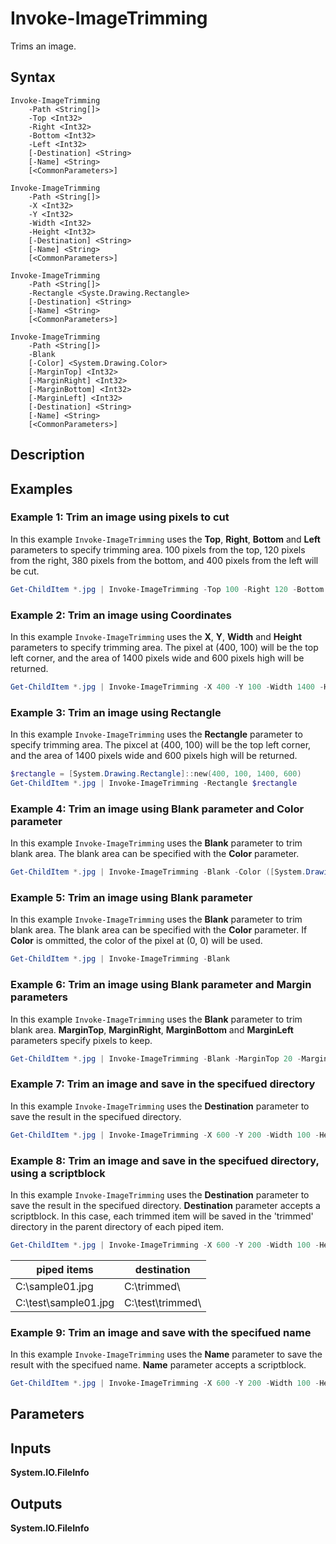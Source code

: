 # Invoke-ImageTrimming

Trims an image.


## Syntax

```
Invoke-ImageTrimming
    -Path <String[]>
    -Top <Int32>
    -Right <Int32>
    -Bottom <Int32>
    -Left <Int32>
    [-Destination] <String>
    [-Name] <String>
    [<CommonParameters>]
```

```
Invoke-ImageTrimming
    -Path <String[]>
    -X <Int32>
    -Y <Int32>
    -Width <Int32>
    -Height <Int32>
    [-Destination] <String>
    [-Name] <String>
    [<CommonParameters>]
```

```
Invoke-ImageTrimming
    -Path <String[]>
    -Rectangle <Syste.Drawing.Rectangle>
    [-Destination] <String>
    [-Name] <String>
    [<CommonParameters>]
```

```
Invoke-ImageTrimming
    -Path <String[]>
    -Blank
    [-Color] <System.Drawing.Color>
    [-MarginTop] <Int32>
    [-MarginRight] <Int32>
    [-MarginBottom] <Int32>
    [-MarginLeft] <Int32>
    [-Destination] <String>
    [-Name] <String>
    [<CommonParameters>]
```


## Description


## Examples

### Example 1: Trim an image using pixels to cut

In this example `Invoke-ImageTrimming` uses the **Top**, **Right**, **Bottom** and **Left** parameters to specify trimming area. 100 pixels from the top, 120 pixels from the right, 380 pixels from the bottom, and 400 pixels from the left will be cut.

```ps1
Get-ChildItem *.jpg | Invoke-ImageTrimming -Top 100 -Right 120 -Bottom 380 -Left 400
```


### Example 2: Trim an image using Coordinates

In this example `Invoke-ImageTrimming` uses the **X**, **Y**, **Width** and **Height** parameters to specify trimming area. The pixel at (400, 100) will be the top left corner, and the area of 1400 pixels wide and 600 pixels high will be returned.

```ps1
Get-ChildItem *.jpg | Invoke-ImageTrimming -X 400 -Y 100 -Width 1400 -Height 600
```


### Example 3: Trim an image using Rectangle

In this example `Invoke-ImageTrimming` uses the **Rectangle** parameter to specify trimming area. The pixcel at (400, 100) will be the top left corner, and the area of 1400 pixels wide and 600 pixels high will be returned.

```ps1
$rectangle = [System.Drawing.Rectangle]::new(400, 100, 1400, 600)
Get-ChildItem *.jpg | Invoke-ImageTrimming -Rectangle $rectangle
```


### Example 4: Trim an image using Blank parameter and Color parameter

In this example `Invoke-ImageTrimming` uses the **Blank** parameter to trim blank area. The blank area can be specified with the **Color** parameter.

```ps1
Get-ChildItem *.jpg | Invoke-ImageTrimming -Blank -Color ([System.Drawing.Color]::White)
```


### Example 5: Trim an image using Blank parameter

In this example `Invoke-ImageTrimming` uses the **Blank** parameter to trim blank area. The blank area can be specified with the **Color** parameter. If **Color** is ommitted, the color of the pixel at (0, 0) will be used.

```ps1
Get-ChildItem *.jpg | Invoke-ImageTrimming -Blank
```


### Example 6: Trim an image using Blank parameter and Margin parameters

In this example `Invoke-ImageTrimming` uses the **Blank** parameter to trim blank area. **MarginTop**, **MarginRight**, **MarginBottom** and **MarginLeft** parameters specify pixels to keep.

```ps1
Get-ChildItem *.jpg | Invoke-ImageTrimming -Blank -MarginTop 20 -MarginRight 20 -MarginBottom 20 -MarginLeft 20
```


### Example 7: Trim an image and save in the specifued directory

In this example `Invoke-ImageTrimming` uses the **Destination** parameter to save the result in the specifued directory.

```ps1
Get-ChildItem *.jpg | Invoke-ImageTrimming -X 600 -Y 200 -Width 100 -Height 20 -Destination .\trimmed\
```


### Example 8: Trim an image and save in the specifued directory, using a scriptblock

In this example `Invoke-ImageTrimming` uses the **Destination** parameter to save the result in the specifued directory. **Destination** parameter accepts a scriptblock. In this case, each trimmed item will be saved in the 'trimmed' directory in the parent directory of each piped item.

```ps1
Get-ChildItem *.jpg | Invoke-ImageTrimming -X 600 -Y 200 -Width 100 -Height 20 -Destination { Join-Path $_.DirectoryName \trimmed\ }
```

|piped items|destination|
|---|---|
|C:\sample01.jpg|C:\trimmed\ |
|C:\test\sample01.jpg|C:\test\trimmed\ |


### Example 9: Trim an image and save with the specifued name

In this example `Invoke-ImageTrimming` uses the **Name** parameter to save the result with the specifued name. **Name** parameter accepts a scriptblock.

```ps1
Get-ChildItem *.jpg | Invoke-ImageTrimming -X 600 -Y 200 -Width 100 -Height 20 -Name { $_.BaseName + '_' + (Get-Date -Format 'yyyy-MM-dd-HH-mm-ss') + $_.Extension }
```


## Parameters

## Inputs

**System.IO.FileInfo**


## Outputs

**System.IO.FileInfo**

